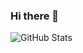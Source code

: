 ### Hi there 👋

<img alt="GitHub Stats" src="https://github-readme-stats.vercel.app/api?username=asimpledeveloper" />
